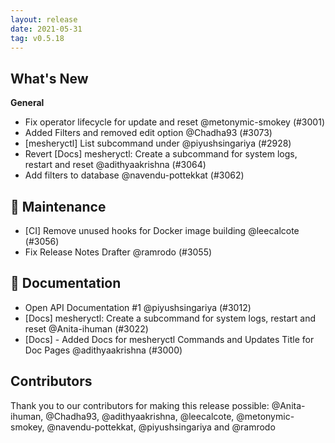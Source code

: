 ```yaml
---
layout: release
date: 2021-05-31
tag: v0.5.18
---
```


## What's New
**General**
- Fix operator lifecycle for update and reset @metonymic-smokey (#3001)
- Added Filters and removed edit option @Chadha93 (#3073)
- [mesheryctl] List subcommand under  @piyushsingariya (#2928)
- Revert [Docs]
mesheryctl:
Create
a
subcommand
for
system
logs,
restart
and
reset @adithyaakrishna (#3064)
- Add filters to database @navendu-pottekkat (#3062)

## 🧰 Maintenance

- [CI] Remove unused hooks for Docker image building @leecalcote (#3056)
- Fix Release Notes Drafter @ramrodo (#3055)

## 📖 Documentation

- Open API Documentation #1 @piyushsingariya (#3012)
- [Docs] mesheryctl: Create a subcommand for system logs, restart and reset @Anita-ihuman (#3022)
- [Docs] - Added Docs for mesheryctl Commands and Updates Title for Doc Pages @adithyaakrishna (#3000)

## Contributors

Thank you to our contributors for making this release possible:
@Anita-ihuman, @Chadha93, @adithyaakrishna, @leecalcote, @metonymic-smokey, @navendu-pottekkat, @piyushsingariya and @ramrodo
 
